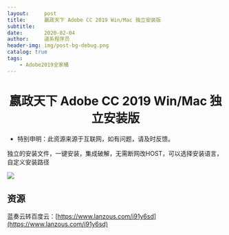 ```yaml
---
layout:     post
title:      嬴政天下 Adobe CC 2019 Win/Mac 独立安装版
subtitle:   
date:       2020-02-04
author:     道系程序员
header-img: img/post-bg-debug.png
catalog: true
tags:
    - Adobe2019全家桶
---
```

# <center>嬴政天下 Adobe CC 2019 Win/Mac 独立安装版</center>


* 特别申明：此资源来源于互联网，如有问题，请及时反馈。　

独立的安装文件，一键安装，集成破解，无需断网改HOST，可以选择安装语言，自定义安装路径

![](http://www.lookae.com/wp-content/uploads/2018/11/Adobe-CC-2019-Win-ALL.jpg)

## 资源

蓝奏云转百度云：[https://www.lanzous.com/i91y6sd](https://www.lanzous.com/i91y6sd)

